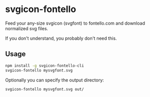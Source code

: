 # svgicon-fontello

Feed your any-size svgicon (svgfont) to fontello.com and download normalized svg files.

If you don't understand, you probably don't need this.

## Usage

```bash
npm install -g svgicon-fontello-cli
svgicon-fontello mysvgfont.svg
```

Optionally you can specify the output directory:

```bash
svgicon-fontello mysvgfont.svg out/
```

